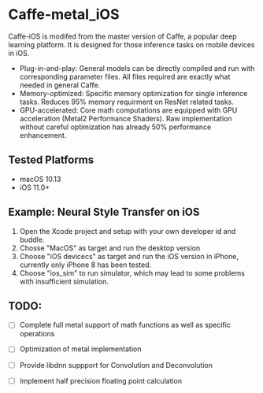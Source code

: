 # Caffe-metal_iOS

Caffe-iOS is modifed from the master version of Caffe, a popular deep learning platform. It is designed for those inference tasks on mobile devices in iOS.

* Plug-in-and-play: General models can be directly compiled and run with corresponding parameter files. All files required are exactly what needed in general Caffe.
* Memory-optimized: Specific memory optimization for single inference tasks. Reduces 95% memory requirment on ResNet related tasks.
* GPU-accelerated: Core math computations are equipped with GPU acceleration (Metal2 Performance Shaders). Raw implementation without careful optimization has already 50% performance enhancement.


## Tested Platforms
* macOS 10.13
* iOS 11.0+

## Example: Neural Style Transfer on iOS
1. Open the Xcode project and setup with your own developer id and buddle.
2. Chosse "MacOS" as target and run the desktop version
3. Choose "iOS devicecs" as target and run the iOS version in iPhone, currently only iPhone 8 has been tested.
4. Choose "ios_sim" to run simulator, which may lead to some problems with insufficient simulation.

## TODO:
- [ ] Complete full metal support of math functions as well as specific operations
- [ ] Optimization of metal implementation
- [ ] Provide libdnn suppport for Convolution and Deconvolution
- [ ] Implement half precision floating point calculation





